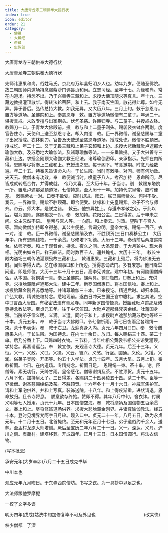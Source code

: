 ```yaml
---
title: 大唐青龙寺三朝供奉大德行状
index: true
icon: editor
order: 21
category:
  - 佛藏
  - 大藏经
  - 杂藏
  - 史传部
---
```


  大唐青龙寺三朝供奉大德行状  

大唐青龙寺三朝供奉大德行状  

先师讳惠果和尚。俗姓马氏。京兆府万年县归明乡人也。幼年九岁。便随圣佛院。故三朝国师内道场持念赐紫沙门讳昙贞和尚。立志习经。至年十七。为缘和尚。常在内道场。持念不出。乃于兴善寺三藏和上。求授大佛顶随求等真言。年十九。三藏边教授灌顶散华。得转法轮菩萨。和上云。我于南天竺国。散花得此尊。如今无异。异于吾后。弘传总持大教。如我无异。又大历八年。三月上旬。敕于慈恩寺。置方等道场。圣佛院和上。奉慈恩寺　敕。置方等道场微僧有二童子。年满二十。堪授具戒。未敢专擅与出家剃头。伏乞圣慈。许臣归寺。与二童子。并授戒衣钵。　敕赐刀一口。于青龙大佛殿前。授　敕与和上二童子剃头。赐袈裟衣钵各两副。度官告住寺。天使和上送至慈恩寺讫。却入内谢　敕。臣一界微僧。谢圣慈赐与二童子出家授戒。衣钵剃刀。官告及天使送至慈恩寺道场。授戒处讫。微僧不胜顶贺。授戒讫。年二十二。又于无畏三藏和上弟子玄超和上边。求授大悲胎藏毗卢遮那大瑜伽大教。及苏悉地大瑜伽法。及诸尊瑜伽等法。一一亲垂旨授。又于大兴善寺三藏和上边。求授金刚顶大瑜伽大教王经法。诸尊瑜伽密印。亲承指示。先师在内所得。恩赐等尽将奉上三藏和上。充授法之恩。每于阁下。节食邀期。时念凡经数遍。年二十五。特奉恩旨诏命入内。于长生殿。当时有敕唤。对问。师有何功效。夹天云。微僧未有功效。奉　敕便诚当时。唤童子八人。考召加持　恩命所问。尽皆成就转瓶合竹。并得成就。　帝乃大喜。至大历十年。于当寺。别　敕赐东塔院一所。置毗卢遮那灌顶道场。七僧持念。至大历十一年。加持代宗皇帝。应时便差。　敕赐紫衣一对。口奏不敢受。应时却进。敕云。朕已赐师紫衣。何得不受。奏云。一界微僧。赐紫不胜顶荷。即合便受。伏缘和上先皇赐紫。弟子不合与师齐。帝云。师大孝。是朕之错。　敕云。他宗异姓上。存遵奉孝敬之心。于此以后。堪为国师。遂赐褐衣一对。奉　敕加持。花阳公主。三日得差。后于申未之问。公主忽然不语。　皇帝与宫人等。一向前。和上奏云。时热。望阶下与宫人等。暂向微僧加持即令得差。其公主便差。言词分明。皇帝大悦。赐绢一百匹。衣一对。谢　敕。臣一界微僧。谢圣慈赐绢及衣。不胜顶贺(三日口奏移公主)　大历年中。所有恩赐钱物。一千余贯。尽修塔下功德。大历十三年。奏请前后两度巡南台。依师所奏。和上于观音台。持念。夜久之间。大圣观音。于大月轮中。现大身相。光明由如白日。祥云皎洁。同时数百千人。遥共瞻礼。大历十三年。　敕长生殿内道场三朝传法灌顶殁故三藏和上。　敕语惠果。三藏和上殁后。将为佛法无去时。闻师学得大法。总在缘国事□和上所边。授得念诵法门。多有废忘。他日降举问道。即是师位。大历十三年十月十五日。高李宪诚宣。建中年初。有诃陵国僧辨弘。从本国。将铜钹一具。奉上圣佛院。螺两具。铜□瓶四。□奉上和上。充供养。求授胎藏毗卢遮那大法。建中二年。新罗国僧惠日。将本国信物。奉上和上。求授胎藏金刚界苏悉地等。并诸尊瑜伽三十本。已来授讫。精通后时。却归本国。广弘大教。精诚绝粒持念。悉地现前。遂白日冲天竺国王宫中瞻礼。求乞其法。空中□言西大唐国。有秘密法法有青龙寺。同年新罗国僧悟真。授胎藏毗卢遮那及诸尊持念教法等。至贞元五年。往于中天竺国。大毗卢遮那经梵夹余经。吐藩国身殁。当院弟子僧义明。义满。义澄。同时于和上。求授毗卢遮那胎藏苏悉地等经三十本。贞元五年。奉　敕于当寺大佛殿□。令七僧祈雨。第七日夜雨足各赐绢一束。茶十串表谢。奉　敕于右卫。龙迎真身入内。贞元六年四月□曰。奉　敕令僧惠果入内。于长生殿。为国持念。在内七十余日。放归。每人赐绢三十匹。茶二十串。后乃分番上下。□赐四时衣物。三节料。当年杜相公黄裳韦相公亲诣受灌顶。学持念。再奏请巡台。奉　敕宜依。充观音寺大德。贞元九年。后至十三年。义恒。义一。义政。义□。义操。义云。智兴。义慜。行坚。圆通。义伦。义播。义润。俗弟子吴殷。开丕等。约五十人学法。贞元十四年。五月大旱。五月上旬。奉　敕祈雨。七日。在内道场。专精持念。祈雨日足。　恩赐绢一束。茶十串。谢。臣僧等。素无功行。天降甘雨。皇帝感化。僧等谢绢及茶。不胜顶贺。贞元十五年。八月下旬。加持皇太子。三日得差。各赐绢二十匹吴绫五十匹。茶二十串。臣等一界微僧。谢圣慈赐绫绢及茶。不胜顶贺。十六年冬十一月十六日。神威军焦护军。请和上军宅供养。并和上写真。装饰送院。十八年。和上得疾渐重。进状请退。恩命放归。且令寺将息。　朕意欲存终始。赞即不得。其年八月中旬。舍衣钵。付属义明等七人授用。贞元十九年。日本国僧空海。奉　敕将摩衲及国信物五百余贯文。奉上和上。尽将修饰道场供养。求授大悲胎藏金刚界。并诸尊瑜伽教法。经五十本。登时见境界梵阿字日月轮。现入口中。贞元二十一年。八月五日。改为永贞元年。十二月十五日。北首掩终。至元和元年正月十七日。弟子道俗约千余人。送葬。至孟村龙原大师塔侧。厥后至宝历二年八月二十一日。义一。深达。义丹。浐川之侧。表蔺村。建塔移葬。开成四年。正月十三日。日本国僧圆行。将法衣信物。  

(写本批云)  

承安元年(大岁辛卯)八月二十五日戌克书毕  

中川本也  

观应元年九月晦日。于东寺西院僧坊。书写之讫。为一具抄中以足之也。  

大法师跋他罗摩抳  

一校了文字多误  

明历四年(戊戌)姑洗中旬加修复毕不可及外见也　　　　　　　　　　　(改杲快)  

权少僧都　了深  
